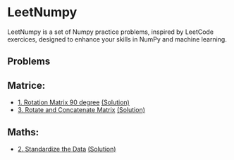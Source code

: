 # LeetNumpy
LeetNumpy is a set of Numpy practice problems, inspired by LeetCode exercices, designed to enhance your skills in NumPy and machine learning.

## Problems

## Matrice:
- [1. Rotation Matrix 90 degree](https://github.com/xav-nal/LeetNumpy/blob/main/1_rotation_matrix_90.ipynb) [(Solution)](https://github.com/xav-nal/LeetNumpy/blob/main/solutions/rotation_matrix_90.py) 
- [3. Rotate and Concatenate Matrix](https://github.com/xav-nal/LeetNumpy/blob/main/3_rotation_and_concatenate.ipynb) [(Solution)](https://github.com/xav-nal/LeetNumpy/blob/main/solutions/rotate_and_concatenate.py) 



## Maths:
- [2. Standardize the Data](https://github.com/xav-nal/LeetNumpy/blob/main/2_standardize_data.ipynb) [(Solution)](https://github.com/xav-nal/LeetNumpy/blob/main/solutions/standardize_data.py) 
